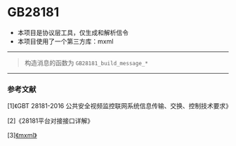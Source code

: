 # GB28181

- 本项目是协议层工具，仅生成和解析信令
- 本项目使用了一个第三方库：mxml
---

> 构造消息的函数为 `GB28181_build_message_*`
---

### 参考文献
[1]《GBT 28181-2016 公共安全视频监控联网系统信息传输、交换、控制技术要求》

[2]《28181平台对接接口详解》

[3][《mxml》](https://www.msweet.org/mxml/mxml.html)
